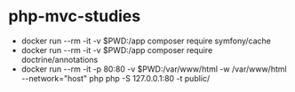 # php-mvc-studies

* docker run --rm -it -v $PWD:/app composer require symfony/cache
* docker run --rm -it -v $PWD:/app composer require doctrine/annotations
* docker run --rm -it -p 80:80 -v $PWD:/var/www/html -w /var/www/html --network="host" php php -S 127.0.0.1:80 -t public/